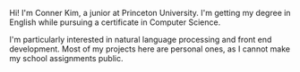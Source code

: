 Hi! I'm Conner Kim, a junior at Princeton University. I'm getting my degree in English while pursuing a certificate in Computer Science.

I'm particularly interested in natural language processing and front end development. Most of my projects here are personal ones, as I cannot make my school assignments public.
